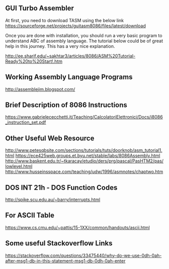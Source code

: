 ## GUI Turbo Assembler 

At first, you need to download TASM using the below link
https://sourceforge.net/projects/guitasm8086/files/latest/download

Once you are done with installation, you should run a very basic program to understand ABC of assembly language. The tutorial below could be of great help in this journey. This has a very nice explanation.

http://ee.sharif.edu/~sakhtar3/articles/8086/ASM%20Tutorial-Ready%20to%20Start!.htm

## Working Assembly Language Programs
http://assemblejim.blogspot.com/

## Brief Description of 8086 Instructions
https://www.gabrielececchetti.it/Teaching/CalcolatoriElettronici/Docs/i8086_instruction_set.pdf

## Other Useful Web Resource

http://www.petesqbsite.com/sections/tutorials/tuts/doorknob/asm_tutorial1.html
https://ece425web.groups.et.byu.net/stable/labs/8086Assembly.html
http://www.baskent.edu.tr/~tkaracay/etudio/ders/prg/pascal/PasHTM2/pas/lowlevel.html
http://www.husseinsspace.com/teaching/udw/1996/asmnotes/chaptwo.htm


## DOS INT 21h - DOS Function Codes
http://spike.scu.edu.au/~barry/interrupts.html


## For ASCII Table
https://www.cs.cmu.edu/~pattis/15-1XX/common/handouts/ascii.html


## Some useful Stackoverflow Links
https://stackoverflow.com/questions/33475440/why-do-we-use-0dh-0ah-after-msg1-db-in-this-statement-msg1-db-0dh-0ah-enter

